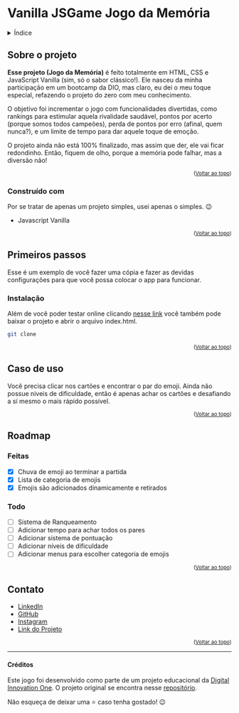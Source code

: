 <a  name="top"></a>

# Vanilla JSGame Jogo da Memória

<details>
	<summary>Índice</summary>
	<ol>
		<li>
			<a  href="#sobre-o-projeto">Sobre o projeto</a>
			<ul>
				<li><a  href="#construído-com">Contruído com</a></li>
			</ul>
		</li>
		<li>
			<a  href="#primeiros-passos">Primeiros passos</a>
			<ul>
				<li><a  href="#instalação">Instalação</a></li>
			</ul>
		</li>
		<li><a  href="#caso-de-uso">Caso de uso</a></li>
		<li><a  href="#roadmap">Roadmap</a></li>
		<li><a  href="#contato">Contato</a></li>
		<li><a  href="#créditos">Créditos</a></li>
	</ol>
</details>

## Sobre o projeto

**Esse projeto (Jogo da Memória)** é feito totalmente em HTML, CSS e JavaScript Vanilla (sim, só o sabor clássico!). Ele nasceu da minha participação em um bootcamp da DIO, mas claro, eu dei o meu toque especial, refazendo o projeto do zero com meu conhecimento.

O objetivo foi incrementar o jogo com funcionalidades divertidas, como rankings para estimular aquela rivalidade saudável, pontos por acerto (porque somos todos campeões), perda de pontos por erro (afinal, quem nunca?), e um limite de tempo para dar aquele toque de emoção.

O projeto ainda não está 100% finalizado, mas assim que der, ele vai ficar redondinho. Então, fiquem de olho, porque a memória pode falhar, mas a diversão não!

<p  align="right"><small>(<a  href="#top">Voltar ao topo</a>)</small></p>

### Construído com

Por se tratar de apenas um projeto simples, usei apenas o simples. 😉

- Javascript Vanilla

<p  align="right"><small>(<a  href="#top">Voltar ao topo</a>)</small></p>

## Primeiros passos

Esse é um exemplo de você fazer uma cópia e fazer as devidas configurações para que você possa colocar o app para funcionar.

### Instalação

Além de você poder testar online clicando [nesse link](https://github.com/danielchavesfa/jsgame-jogo-da-memoria) você também pode baixar o projeto e abrir o arquivo index.html.

```sh
git clone
```

<p  align="right"><small>(<a  href="#top">Voltar ao topo</a>)</small></p>

## Caso de uso

Você precisa clicar nos cartões e encontrar o par do emoji. Ainda não possue niveis de dificuldade, então é apenas achar os cartões e desafiando a sí mesmo o mais rápido possível.

<p  align="right"><small>(<a  href="#top">Voltar ao topo</a>)</small></p>

## Roadmap

### Feitas

- [x] Chuva de emoji ao terminar a partida
- [x] Lista de categoria de emojis
- [x] Emojis são adicionados dinamicamente e retirados

### Todo

- [ ] Sistema de Ranqueamento
- [ ] Adicionar tempo para achar todos os pares
- [ ] Adicionar sistema de pontuação
- [ ] Adicionar níveis de dificuldade
- [ ] Adicionar menus para escolher categoria de emojis

<p  align="right"><small>(<a  href="#top">Voltar ao topo</a>)</small></p>

## Contato

- [LinkedIn](https://www.linkedin.com/in/danielchavesfa/)
- [GitHub](https://github.com/danielchavesfa)
- [Instagram](https://www.instagram.com/danielchaves89/)
- [Link do Projeto](https://github.com/danielchavesfa/smtp-node)

<p  align="right"><small>(<a  href="#top">Voltar ao topo</a>)</small></p>

<hr>

#### Créditos

Este jogo foi desenvolvido como parte de um projeto educacional da [Digital Innovation One](https://www.dio.me/).
O projeto original se encontra nesse [repositório](https://github.com/digitalinnovationone/js-emoji-memory-game).

Não esqueça de deixar uma ⭐ caso tenha gostado! 😉
